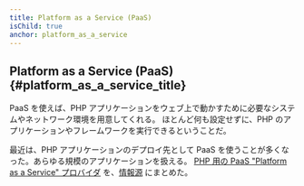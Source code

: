 ```yaml
---
title: Platform as a Service (PaaS)
isChild: true
anchor: platform_as_a_service
---
```


## Platform as a Service (PaaS)  {#platform_as_a_service_title}

PaaS を使えば、PHP アプリケーションをウェブ上で動かすために必要なシステムやネットワーク環境を用意してくれる。
ほとんど何も設定せずに、PHP のアプリケーションやフレームワークを実行できるということだ。

最近は、PHP アプリケーションのデプロイ先として PaaS を使うことが多くなった。あらゆる規模のアプリケーションを扱える。
[PHP 用の PaaS "Platform as a Service" プロバイダ](#php-paas-providers) を、[情報源](#resources)
にまとめた。

